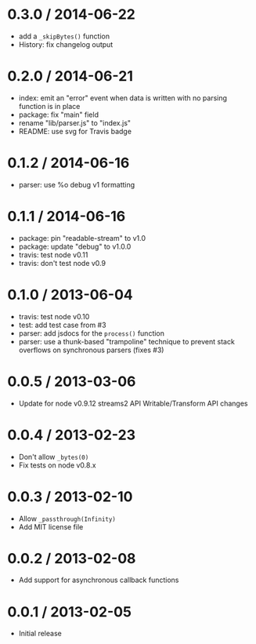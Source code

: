 
0.3.0 / 2014-06-22
==================

  * add a `_skipBytes()` function
  * History: fix changelog output

0.2.0 / 2014-06-21
==================

  * index: emit an "error" event when data is written with no parsing function is in place
  * package: fix "main" field
  * rename "lib/parser.js" to "index.js"
  * README: use svg for Travis badge

0.1.2 / 2014-06-16
==================

  * parser: use %o debug v1 formatting

0.1.1 / 2014-06-16
==================

  * package: pin "readable-stream" to v1.0
  * package: update "debug" to v1.0.0
  * travis: test node v0.11
  * travis: don't test node v0.9

0.1.0 / 2013-06-04
==================

  * travis: test node v0.10
  * test: add test case from #3
  * parser: add jsdocs for the `process()` function
  * parser: use a thunk-based "trampoline" technique to prevent stack overflows on synchronous parsers (fixes #3)

0.0.5 / 2013-03-06
==================

  * Update for node v0.9.12 streams2 API Writable/Transform API changes

0.0.4 / 2013-02-23
==================

  * Don't allow `_bytes(0)`
  * Fix tests on node v0.8.x

0.0.3 / 2013-02-10
==================

  * Allow `_passthrough(Infinity)`
  * Add MIT license file

0.0.2 / 2013-02-08
==================

  * Add support for asynchronous callback functions

0.0.1 / 2013-02-05
==================

  * Initial release
